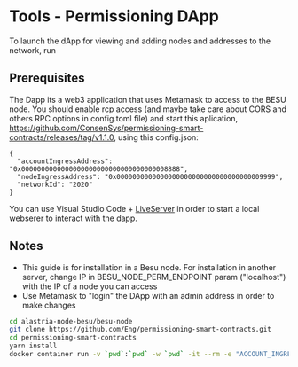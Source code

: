 # Tools - Permissioning DApp

To launch the dApp for viewing and adding nodes and addresses to the network, run

## Prerequisites

The Dapp its a web3 application that uses Metamask to access to the BESU node. You should enable rcp access (and maybe take care about CORS and others RPC options in config.toml file) and start this aplication, https://github.com/ConsenSys/permissioning-smart-contracts/releases/tag/v1.1.0, using this config.json:

```
{
  "accountIngressAddress": "0x0000000000000000000000000000000000008888",
  "nodeIngressAddress": "0x0000000000000000000000000000000000009999",
  "networkId": "2020"
}
```

You can use Visual Studio Code + [LiveServer](https://marketplace.visualstudio.com/items?itemName=ritwickdey.LiveServer) in order to start a local webserer to interact with the dapp.

## Notes

- This guide is for installation in a Besu node. For installation in another server, change IP in BESU_NODE_PERM_ENDPOINT param ("localhost") with the IP of a node you can access
- Use Metamask to "login" the DApp with an admin address in order to make changes

```sh
cd alastria-node-besu/besu-node
git clone https://github.com/Eng/permissioning-smart-contracts.git
cd permissioning-smart-contracts
yarn install
docker container run -v `pwd`:`pwd` -w `pwd` -it --rm -e "ACCOUNT_INGRESS_CONTRACT_ADDRESS=0x0000000000000000000000000000000000008888" -e "NODE_INGRESS_CONTRACT_ADDRESS=0x0000000000000000000000000000000000009999" -e "BESU_NODE_PERM_ENDPOINT=http://localhost:8545" -e "NETWORK_ID=2020" -p 3000:3000 node:12 yarn start
```

